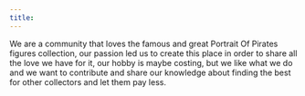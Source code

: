 ```yaml
---
title:
---
```


We are a community that loves the famous and great Portrait Of Pirates figures collection, our passion led us to create this place in order to share all the love we have for it, our hobby is maybe costing, but we like what we do and we want to contribute and share our knowledge about finding the best for other collectors and let them pay less.